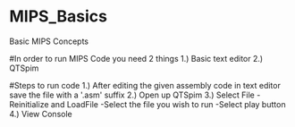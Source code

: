 # MIPS_Basics
Basic MIPS Concepts

#In order to run MIPS Code you need 2 things
1.) Basic text editor
2.) QTSpim

#Steps to run code
1.) After editing the given assembly code in text editor save the file with a '.asm' suffix
2.) Open up QTSpim
3.) Select File
    -Reinitialize and LoadFile
    -Select the file you wish to run
    -Select play button
4.) View Console
